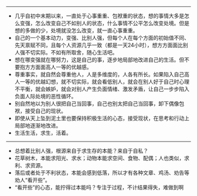 
---
- 几乎自初中末期以来，一直处于心事重重、包袱重的状态，想的事情大多是怎么变强，怎么改变自己不如别人的状态，什么事情不公平怎么改变处境。但是想的多做的少，处境就没怎么改变，就一直心事重重。
- 自己的一个基本动力，变强、比别人强，但每个人在每个方面的初始值不同、先天禀赋不同，且每个人资源几乎一致（都是一天24小时），想方方面面比别人强不切实际。不如有所取舍，随心生活吧。
- 想在哪变强就在哪努力，这是自己的事，逐步地局部地改进自己的生活。但不要抱方方面面高人一等的优越感。
- 尊重事实，就自然会尊重他人，人是多维度的，人各有所长。如果陷入自己高人一等的优越幻想，就不切实际，就会看低别人，就会在别人好于自己时心理不平衡，就会嫉妒，就会对别人产生负面情绪、激发矛盾，让自己一步步陷入负面人际处境的恶性循环。
- 别自然地以为别人很把自己当回事，自己也别太把自己当回事，卸下偶像包袱，接受自己的现状。
- 即使从天上坠到泥土里也要保持积极生活的心态，接受现状，在思考和行动上局部地逐渐地改进。
- 生活生活，求生，活着。

---
- 总想着比别人强，根源来自于求生存的本能？来自于自私？
- 花草树木，本能求阳光、求水；动物本能求空间、食物、配偶；人也类似，求利、求资源。
- 落后或者处于不利状态，本能会感到低落，所以才有各种文章、鸡汤、劝告等劝人“看开些”。
- “看开些”的心态，能拧得过本能吗？专注于过程，不计结果得失，难做到啊
